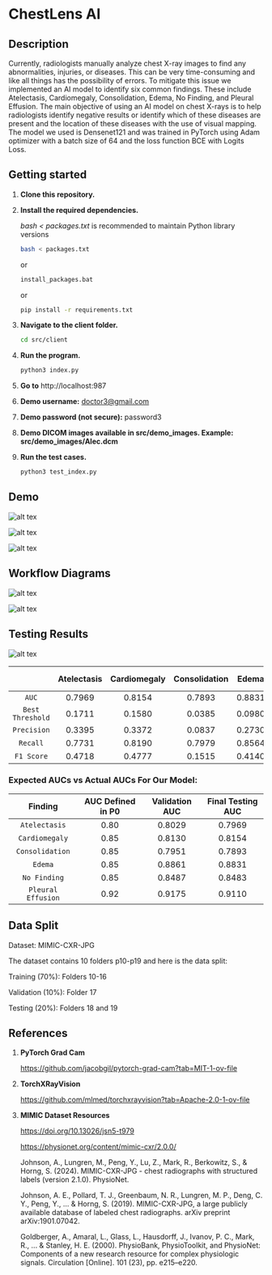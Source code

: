 # ChestLens AI

## Description

Currently, radiologists manually analyze chest X-ray images to find any abnormalities, injuries, or diseases. This can be very time-consuming and like all things has the possibility of errors. To mitigate this issue we implemented an AI model to identify six common findings. These include Atelectasis, Cardiomegaly, Consolidation, Edema, No Finding, and Pleural Effusion. The main objective of using an AI model on chest X-rays is to help radiologists identify negative results or identify which of these diseases are present and the location of these diseases with the use of visual mapping. The model we used is Densenet121 and was trained in PyTorch using Adam optimizer with a batch size of 64 and the loss function BCE with Logits Loss.

## Getting started

1. **Clone this repository.**

2. **Install the required dependencies.**

	*bash < packages.txt* is recommended to maintain Python library versions
    ```sh
    bash < packages.txt
    ```
    or
    ```sh
    install_packages.bat
    ```
    or
    ```sh
    pip install -r requirements.txt
    ```

3. **Navigate to the client folder.**
    ```sh
    cd src/client
    ```

4. **Run the program.**
    ```sh
    python3 index.py
    ```


5.  **Go to** http://localhost:987

6.  **Demo username:** doctor3@gmail.com


7.  **Demo password (not secure):** password3

8. **Demo DICOM images available in src/demo_images. Example: src/demo_images/Alec.dcm**

9. **Run the test cases.**
    ```sh
    python3 test_index.py
    ```

## Demo

![alt tex](src/demo_diagrams/login.png)

![alt tex](src/demo_diagrams/doctor.png)

![alt tex](src/demo_diagrams/index.png)

## Workflow Diagrams

![alt tex](src/demo_diagrams/frontend.png)

![alt tex](src/demo_diagrams/backend.png)

## Testing Results

![alt tex](src/demo_diagrams/testing.png)

|  | Atelectasis | Cardiomegaly | Consolidation | Edema | No Finding | Pleural Effusion |
| :---: | :---: | :---: | :---: | :---: | :---: | :---: |
| `AUC` | 0.7969 | 0.8154 | 0.7893 | 0.8831 | 0.8483 | 0.9110 |
| `Best Threshold` | 0.1711 | 0.1580 | 0.0385 | 0.0980 | 0.3500 | 0.1623 |
| `Precision` | 0.3395 | 0.3372 | 0.0837 | 0.2730 | 0.6581 | 0.5287 |
| `Recall` | 0.7731 | 0.8190 | 0.7979 | 0.8564 | 0.8095 | 0.8859
| `F1 Score` | 0.4718 | 0.4777 | 0.1515 | 0.4140 | 0.7260 | 0.6622

### Expected AUCs vs Actual AUCs For Our Model:
 
| Finding | AUC Defined in P0 | Validation AUC | Final Testing AUC |
| :---: | :---: | :---: | :---: |
| `Atelectasis` | 0.80 | 0.8029 | 0.7969 |
| `Cardiomegaly` | 0.85 | 0.8130 | 0.8154 |
| `Consolidation` | 0.85 | 0.7951 | 0.7893 |
| `Edema` | 0.85 | 0.8861 | 0.8831 |
| `No Finding` | 0.85 | 0.8487 | 0.8483 |
| `Pleural Effusion` | 0.92 | 0.9175 | 0.9110 |

## Data Split

Dataset: MIMIC-CXR-JPG

The dataset contains 10 folders p10-p19 and here is the data split:

Training (70%): Folders 10-16

Validation (10%): Folder 17

Testing (20%): Folders 18 and 19

## References

1. **PyTorch Grad Cam**

    https://github.com/jacobgil/pytorch-grad-cam?tab=MIT-1-ov-file

2. **TorchXRayVision**

    https://github.com/mlmed/torchxrayvision?tab=Apache-2.0-1-ov-file

3. **MIMIC Dataset Resources**

    https://doi.org/10.13026/jsn5-t979

    https://physionet.org/content/mimic-cxr/2.0.0/

    Johnson, A., Lungren, M., Peng, Y., Lu, Z., Mark, R., Berkowitz, S., & Horng, S. (2024). MIMIC-CXR-JPG - chest radiographs with structured labels (version 2.1.0). PhysioNet.

    Johnson, A. E., Pollard, T. J., Greenbaum, N. R., Lungren, M. P., Deng, C. Y., Peng, Y., ... & Horng, S. (2019). MIMIC-CXR-JPG, a large publicly available database of labeled chest radiographs. arXiv preprint arXiv:1901.07042.

    Goldberger, A., Amaral, L., Glass, L., Hausdorff, J., Ivanov, P. C., Mark, R., ... & Stanley, H. E. (2000). PhysioBank, PhysioToolkit, and PhysioNet: Components of a new research resource for complex physiologic signals. Circulation [Online]. 101 (23), pp. e215–e220.